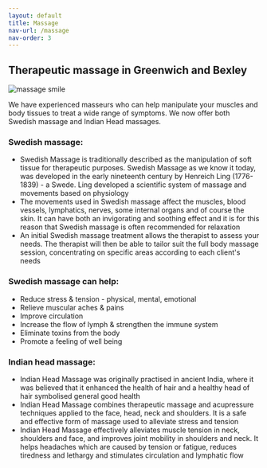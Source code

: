 ```yaml
---
layout: default
title: Massage 
nav-url: /massage
nav-order: 3
---
```


## Therapeutic massage in Greenwich and Bexley 

![massage smile](http://legacy.ybsitecenter.com/multi-images/uk/legacy/var/ad/7110/50641-counselling-greenwich-and-bexley-shooters-hill-acupuncture-clinic-massage-smile.jpg)

We have experienced masseurs who can help manipulate your muscles and body
tissues to treat a wide range of symptoms. We now offer both Swedish
massage and Indian Head massages.

### Swedish massage:

* Swedish Massage is traditionally described as the manipulation of soft
tissue for therapeutic purposes. Swedish Massage as we know it today, was
developed in the early nineteenth century by Henreich Ling (1776-1839) - a
Swede. Ling developed a scientific system of massage and movements based
on physiology
* The movements used in Swedish massage affect the muscles, blood vessels,
lymphatics, nerves, some internal organs and of course the skin. It can
have both an invigorating and soothing effect and it is for this reason
that Swedish massage is often recommended for relaxation
* An initial Swedish massage treatment allows the therapist to assess your
needs. The therapist will then be able to tailor suit the full body
massage session, concentrating on specific areas according to each
client's needs

### Swedish massage can help:

* Reduce stress & tension - physical, mental, emotional
* Relieve muscular aches & pains
* Improve circulation
* Increase the flow of lymph & strengthen the immune system
* Eliminate toxins from the body
* Promote a feeling of well being

### Indian head massage:

* Indian Head Massage was originally practised in ancient India, where it
was believed that it enhanced the health of hair and a healthy head of
hair symbolised general good health
* Indian Head Massage combines therapeutic massage and acupressure
techniques applied to the face, head, neck and shoulders. It is a safe and
effective form of massage used to alleviate stress and tension
* Indian Head Massage effectively alleviates muscle tension in neck,
shoulders and face, and improves joint mobility in shoulders and neck. It
helps headaches which are caused by tension or fatigue, reduces tiredness
and lethargy and stimulates circulation and lymphatic flow

